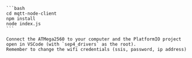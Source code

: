 

    ```bash
    cd mqtt-node-client
    npm install
    node index.js
    ```

    Connect the ATMega2560 to your computer and the PlatformIO project open in VSCode (with `sep4_drivers` as the root). 
    Remember to change the wifi credentials (ssis, password, ip address)